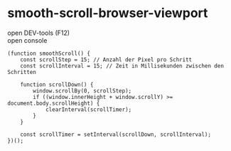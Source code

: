 # smooth-scroll-browser-viewport  

open DEV-tools (F12)  
open console  

```
(function smoothScroll() {
    const scrollStep = 15; // Anzahl der Pixel pro Schritt
    const scrollInterval = 15; // Zeit in Millisekunden zwischen den Schritten

    function scrollDown() {
        window.scrollBy(0, scrollStep);
        if ((window.innerHeight + window.scrollY) >= document.body.scrollHeight) {
            clearInterval(scrollTimer);
        }
    }

    const scrollTimer = setInterval(scrollDown, scrollInterval);
})();
```
